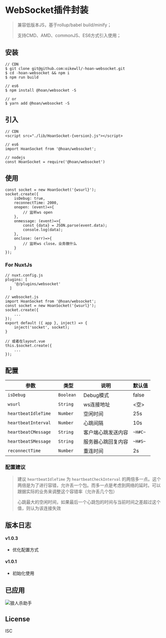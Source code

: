 # WebSocket插件封装

> 兼容低版本JS，基于rollup/babel build/minify；
> 
> 支持CMD、AMD、commonJS、ES6方式引入使用；

## 安装
```
// CDN
$ git clone git@github.com:oikewll/-hoan-websocket.git
$ cd -hoan-websocket && npm i
$ npm run build

// es6
$ npm install @hoan/websocket -S

// or
$ yarn add @hoan/websocket -S
```

## 引入
```
// CDN
<script src="./lib/HoanSocket-{version}.js"></script>

// es6
import HoanSocket from '@hoan/websocket';

// nodejs
const HoanSocket = require('@hoan/websocket')
```

## 使用
```
const socket = new HoanSocket('{wsurl}');
socket.create({
    isDebug: true,
    reconnectTime: 2000,
    onopen: (event)=>{
        // 监听ws open
    },
    onmessage: (event)=>{
        const {data} = JSON.parse(event.data);
        console.log(data);
    },
    onclose: (err)=>{
    	// 监听ws close，业务做什么
    }
}); 
```

### For NuxtJs
```
// nuxt.config.js
plugins: [
    '@/plugins/websocket'
  ]
```
```
// websocket.js
import HoanSocket from '@hoan/websocket';
const socket = new HoanSocket('{wsurl}');
socket.create({
    ...
}); 
export default ({ app }, inject) => {
	inject('socket', socket);
}
```
```
// 或者在layout.vue
this.$socket.create({
    ...
}); 
```


## 配置
| 参数    | 类型      | 说明                                                 | 默认值 |
| --------- | --------- | ------- | ------- |
| `isDebug ` | `Boolean `   | Debug模式 | false    |
| `wsurl ` | `String`   | ws连接地址 | <空>    |
| `heartbeatIdleTime ` | `Number `   | 空闲时间 | 25s |
| `heartbeatInterval ` | `Number`   | 心跳间隔 | 10s |
| `heartbeatCMessage ` | `String`   | 客户端心跳发送内容 | `~H#C~` |
| `heartbeatSMessage ` | `String`   | 服务器心跳回复内容 | `~H#S~` |
| `reconnectTime ` | `Number`   | 重连时间 | 2s |

### 配置建议
 
> 建议 `heartbeatIdleTime` 为 `heartbeatCheckInterval` 的两倍多一点。这个两倍是为了进行容错，允许丢一个包。而多一点是考虑到网络的延时。可以跟据实际的业务来调整这个容错率（允许丢几个包）
> 
> 心跳最大的空闲时间，如果最后一个心跳包的时间与当前时间之差超过这个值，则认为该连接失效

## 版本日志

#### v1.0.3

- 优化配置方式

#### v1.0.1

- 初始化使用

## 已应用

![狼人杀助手](https://www.langrensha.game/imgs/pad-ico.png)

## License
ISC